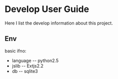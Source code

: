 # Develop User Guide #

Here I list the develop information about this project.


## Env ##

basic ifno:
  * language -- python2.5
  * jslib -- Extjs2.2
  * db -- sqlite3